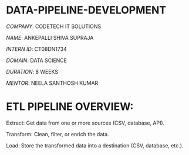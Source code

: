 # DATA-PIPELINE-DEVELOPMENT

*COMPANY*: CODETECH IT SOLUTIONS

*NAME*: ANKEPALLI SHIVA SUPRAJA

*INTERN ID*: CT08DN1734

*DOMAIN*: DATA SCIENCE

*DURATION*: 8 WEEKS

*MENTOR*: NEELA SANTHOSH KUMAR

# ETL PIPELINE OVERVIEW:

Extract: Get data from one or more sources (CSV, database, API).

Transform: Clean, filter, or enrich the data.

Load: Store the transformed data into a destination (CSV, database, etc.).




